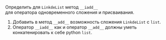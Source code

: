 Определить для `LinkdeList` метод `__iadd__`  
для оператора одновременного сложения и присваивания.

1. Добавить в метод `__add__` возможность сложения `LinkdeList` с `list`.
2. Оператор `__iadd__` как и оператор `__add__` должны уметь  
конкатенировать к себе python `list`.
